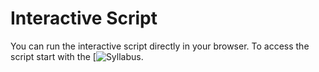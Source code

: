 # Interactive Script


You can run the interactive script directly in your browser. To access the script start with the [![Syllabus](content/_Syllabus.ipynb).
